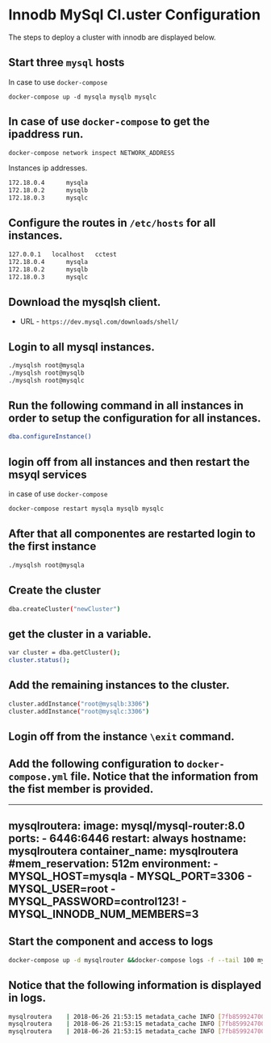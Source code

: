 # Innodb MySql Cl.uster Configuration

The steps to deploy a cluster with innodb are displayed  below.
## Start three `mysql` hosts
In case to use `docker-compose`

```
docker-compose up -d mysqla mysqlb mysqlc
```

## In case of use `docker-compose` to get the ipaddress run.

```sh
docker-compose network inspect NETWORK_ADDRESS
```

Instances ip addresses.

```sh
172.18.0.4      mysqla
172.18.0.2      mysqlb
172.18.0.3      mysqlc
```

## Configure the routes in `/etc/hosts` for all instances.

```sh
127.0.0.1	localhost	cctest
172.18.0.4      mysqla
172.18.0.2      mysqlb
172.18.0.3      mysqlc

```

## Download the  mysqlsh client.

* URL - `https://dev.mysql.com/downloads/shell/`

## Login to all mysql instances.

```sh
./mysqlsh root@mysqla
./mysqlsh root@mysqlb
./mysqlsh root@mysqlc
```

## Run the following command in all instances in order to setup the configuration for all instances.

```sh
dba.configureInstance()
```

## login off from all instances and then restart the msyql services
in case  of use `docker-compose`

```sh
docker-compose restart mysqla mysqlb mysqlc
```

## After that all componentes are restarted login to the first instance

```sh
./mysqlsh root@mysqla
```

## Create the cluster

```sh
dba.createCluster("newCluster")
```

## get the cluster in  a variable.

```sh
var cluster = dba.getCluster();
cluster.status();
```

## Add the remaining instances to the cluster.

```sh
cluster.addInstance("root@mysqlb:3306")
cluster.addInstance("root@mysqlc:3306")
```

## Login off from the instance `\exit` command.

## Add the following configuration to `docker-compose.yml` file. Notice that the information from the fist member is provided. 

---
mysqlroutera&#58;
  image: mysql/mysql-router&#58;8.0
  ports&#58; 
    - 6446:6446
  restart&#58; always
  hostname&#58; mysqlroutera
  container_name&#58; mysqlroutera
  #mem_reservation&#58; 512m
  environment&#58;
    - MYSQL_HOST=mysqla
    - MYSQL_PORT=3306 
    - MYSQL_USER=root
    - MYSQL_PASSWORD=control123!
    - MYSQL_INNODB_NUM_MEMBERS=3
---

## Start the component and access to logs

```sh 
docker-compose up -d mysqlrouter &&docker-compose logs -f --tail 100 mysqlrouter
```

## Notice that the following information is displayed in logs.

```sh
mysqlroutera    | 2018-06-26 21:53:15 metadata_cache INFO [7fb859924700]     mysqla:3306 / 33060 - role=HA mode=RW
mysqlroutera    | 2018-06-26 21:53:15 metadata_cache INFO [7fb859924700]     mysqlb:3306 / 33060 - role=HA mode=RO
mysqlroutera    | 2018-06-26 21:53:15 metadata_cache INFO [7fb859924700]     mysqlc:3306 / 33060 - role=HA mode=RO
```